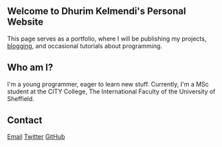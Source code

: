 ## Welcome to Dhurim Kelmendi's Personal Website
This page serves as a portfolio, where I will be publishing my projects, [blogging](blog/index), and occasional tutorials about programming.


## Who am I?
I'm a young programmer, eager to learn new stuff. Currently, I'm a MSc student at the CITY College, The International Faculty of the University of Sheffield.


## Contact
[Email](mailto:dhkelmendi@gmail.com)
[Twitter](https://twitter.com/KelmendiDhurim)
[GitHub](https://github.com/DhurimKelmendi)

